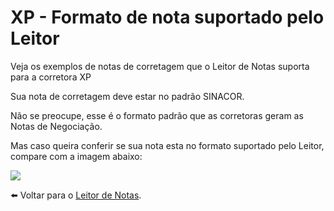 # XP - Formato de nota suportado pelo Leitor

Veja os exemplos de notas de corretagem que o Leitor de Notas suporta para a corretora XP

Sua nota de corretagem deve estar no padrão SINACOR.

Não se preocupe, esse é o formato padrão que as corretoras geram as Notas de Negociação.

Mas caso queira conferir se sua nota esta no formato suportado pelo Leitor, compare com a imagem abaixo:

![](https://s3-eu-west-1.amazonaws.com/blackhole.customerly.io/attachments/froala/images/5c3d2825e38e67f9eeb0631a85fb2dae.png)

⬅️ Voltar para o [Leitor de Notas](https://leitordenotas.com.br/).
